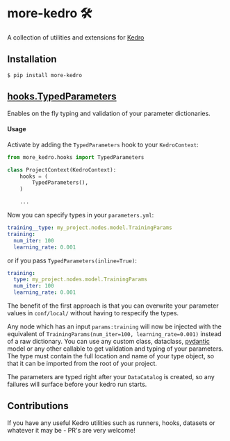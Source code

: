 # more-kedro :hammer_and_wrench:

A collection of utilities and extensions for [Kedro](https://github.com/quantumblacklabs/kedro)

## Installation

    $ pip install more-kedro

## [hooks.TypedParameters](more_kedro/hooks.py)
Enables on the fly typing and validation of your parameter dictionaries.

#### Usage
Activate by adding the `TypedParameters` hook to your `KedroContext`:
```python
from more_kedro.hooks import TypedParameters

class ProjectContext(KedroContext):
    hooks = (
        TypedParameters(),
    )

    ...
```
Now you can specify types in your `parameters.yml`:
```yaml
training__type: my_project.nodes.model.TrainingParams
training:
  num_iter: 100
  learning_rate: 0.001
```
or if you pass `TypedParameters(inline=True)`:
```yaml
training:
  type: my_project.nodes.model.TrainingParams
  num_iter: 100
  learning_rate: 0.001
```
The benefit of the first approach is that you can overwrite your parameter values in `conf/local/`
without having to respecify the types.

Any node which has an input `params:training` will now be injected with the
equivalent of `TrainingParams(num_iter=100, learning_rate=0.001)` instead of a raw
dictionary. You can use any custom class, dataclass,
[pydantic](https://github.com/samuelcolvin/pydantic) model or any other
callable to get validation and typing of your parameters. The type must contain
the full location and name of your type object, so that it can be imported
from the root of your project.

The parameters are typed right after your `DataCatalog` is created, so any failures
will surface before your kedro run starts.

## Contributions
If you have any useful Kedro utilities such as runners, hooks, datasets or whatever it may be - PR's are very welcome!
